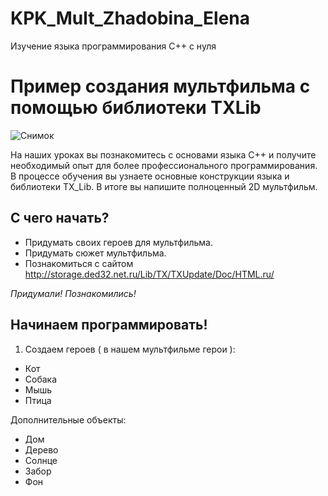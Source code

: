 # KPK_Mult_Zhadobina_Elena
Изучение языка программирования С++ с нуля
# Пример создания мультфильма с помощью библиотеки TXLib

![Снимок](https://user-images.githubusercontent.com/82103700/114692868-77df9880-9d32-11eb-8330-acfa2704a1fc.PNG)

На наших уроках вы познакомитесь с основами языка C++ и  получите необходимый опыт для более профессионального программирования. В процессе обучения вы узнаете основные конструкции языка и библиотеки TX_Lib. В итоге вы напишите полноценный 2D мультфильм.

## С чего начать?
- Придумать своих героев для мультфильма.
- Придумать сюжет мультфильма.
- Познакомиться с сайтом http://storage.ded32.net.ru/Lib/TX/TXUpdate/Doc/HTML.ru/

_Придумали! Познакомились!_
## Начинаем программировать!
1. Создаем героев ( в нашем мультфильме  герои ):
* Кот
*  Собака
*  Мышь
*  Птица

Дополнительные объекты:
* Дом
* Дерево
* Солнце
* Забор
* Фон
